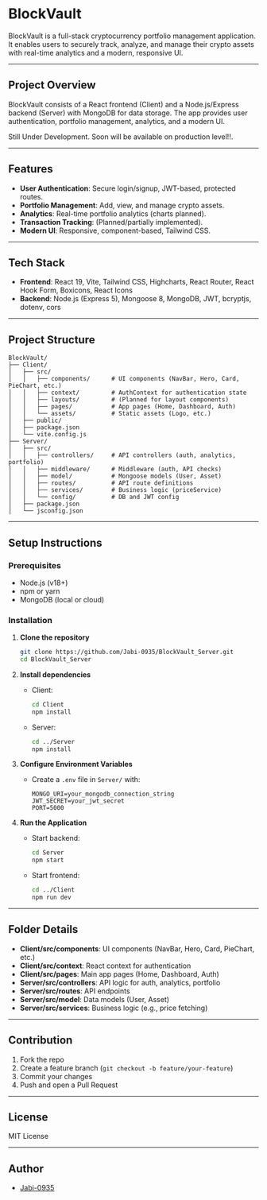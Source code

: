 
# BlockVault

BlockVault is a full-stack cryptocurrency portfolio management application. It enables users to securely track, analyze, and manage their crypto assets with real-time analytics and a modern, responsive UI.

---

## Project Overview

BlockVault consists of a React frontend (Client) and a Node.js/Express backend (Server) with MongoDB for data storage. The app provides user authentication, portfolio management, analytics, and a modern UI.

Still Under Development. Soon will be available on production level!!.

---

## Features

- **User Authentication**: Secure login/signup, JWT-based, protected routes.
- **Portfolio Management**: Add, view, and manage crypto assets.
- **Analytics**: Real-time portfolio analytics (charts planned).
- **Transaction Tracking**: (Planned/partially implemented).
- **Modern UI**: Responsive, component-based, Tailwind CSS.

---

## Tech Stack

- **Frontend**: React 19, Vite, Tailwind CSS, Highcharts, React Router, React Hook Form, Boxicons, React Icons
- **Backend**: Node.js (Express 5), Mongoose 8, MongoDB, JWT, bcryptjs, dotenv, cors

---

## Project Structure

```
BlockVault/
├── Client/
│   ├── src/
│   │   ├── components/      # UI components (NavBar, Hero, Card, PieChart, etc.)
│   │   ├── context/         # AuthContext for authentication state
│   │   ├── layouts/         # (Planned for layout components)
│   │   ├── pages/           # App pages (Home, Dashboard, Auth)
│   │   └── assets/          # Static assets (Logo, etc.)
│   ├── public/
│   ├── package.json
│   └── vite.config.js
├── Server/
│   ├── src/
│   │   ├── controllers/     # API controllers (auth, analytics, portfolio)
│   │   ├── middleware/      # Middleware (auth, API checks)
│   │   ├── model/           # Mongoose models (User, Asset)
│   │   ├── routes/          # API route definitions
│   │   ├── services/        # Business logic (priceService)
│   │   └── config/          # DB and JWT config
│   ├── package.json
│   └── jsconfig.json
```

---

## Setup Instructions

### Prerequisites

- Node.js (v18+)
- npm or yarn
- MongoDB (local or cloud)

### Installation

1. **Clone the repository**
   ```sh
   git clone https://github.com/Jabi-0935/BlockVault_Server.git
   cd BlockVault_Server
   ```

2. **Install dependencies**
   - Client:
     ```sh
     cd Client
     npm install
     ```
   - Server:
     ```sh
     cd ../Server
     npm install
     ```

3. **Configure Environment Variables**
   - Create a `.env` file in `Server/` with:
     ```env
     MONGO_URI=your_mongodb_connection_string
     JWT_SECRET=your_jwt_secret
     PORT=5000
     ```

4. **Run the Application**
   - Start backend:
     ```sh
     cd Server
     npm start
     ```
   - Start frontend:
     ```sh
     cd ../Client
     npm run dev
     ```

---

## Folder Details

- **Client/src/components**: UI components (NavBar, Hero, Card, PieChart, etc.)
- **Client/src/context**: React context for authentication
- **Client/src/pages**: Main app pages (Home, Dashboard, Auth)
- **Server/src/controllers**: API logic for auth, analytics, portfolio
- **Server/src/routes**: API endpoints
- **Server/src/model**: Data models (User, Asset)
- **Server/src/services**: Business logic (e.g., price fetching)

---

## Contribution

1. Fork the repo
2. Create a feature branch (`git checkout -b feature/your-feature`)
3. Commit your changes
4. Push and open a Pull Request

---

## License

MIT License

---

## Author

- [Jabi-0935](https://github.com/Jabi-0935)
